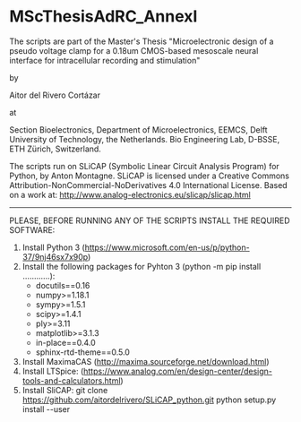 # MScThesisAdRC_AnnexI

The scripts are part of the Master's Thesis "Microelectronic design of a pseudo voltage clamp for a 0.18um CMOS-based mesoscale neural interface for intracellular recording and stimulation"

by

Aitor del Rivero Cortázar

at

Section Bioelectronics, Department of Microelectronics, EEMCS, Delft University of Technology, the Netherlands.
Bio Engineering Lab, D-BSSE, ETH Zürich, Switzerland.

The scripts run on SLiCAP (Symbolic Linear Circuit Analysis Program) for Python, by Anton Montagne.
SLiCAP is licensed under a Creative Commons Attribution-NonCommercial-NoDerivatives 4.0 International License.
Based on a work at: http://www.analog-electronics.eu/slicap/slicap.html

------


PLEASE, BEFORE RUNNING ANY OF THE SCRIPTS INSTALL THE REQUIRED SOFTWARE:


1. Install Python 3 (https://www.microsoft.com/en-us/p/python-37/9nj46sx7x90p)
2. Install the following packages for Pyhton 3 (python -m pip install ............):
    - docutils==0.16
    - numpy>=1.18.1
    - sympy>=1.5.1
    - scipy>=1.4.1
    - ply>=3.11
    - matplotlib>=3.1.3
    - in-place==0.4.0
    - sphinx-rtd-theme==0.5.0
3. Install MaximaCAS (http://maxima.sourceforge.net/download.html)
4. Install LTSpice: (https://www.analog.com/en/design-center/design-tools-and-calculators.html)
5. Install SliCAP:
    git clone https://github.com/aitordelrivero/SLiCAP_python.git
    python setup.py install --user

